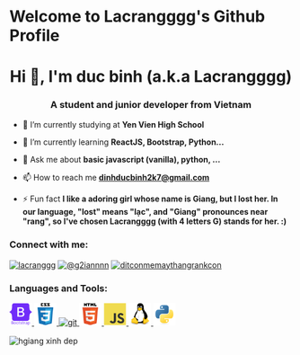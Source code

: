 # Welcome to Lacrangggg's Github Profile
<h1 align="center">Hi 👋, I'm duc binh (a.k.a Lacrangggg)</h1>
<h3 align="center">A student and junior developer from Vietnam</h3>

- 🏫 I’m currently studying at **Yen Vien High School**

- 🌱 I’m currently learning **ReactJS, Bootstrap, Python...**

- 💬 Ask me about **basic javascript (vanilla), python, ...**

- 📫 How to reach me **dinhducbinh2k7@gmail.com**

- ⚡ Fun fact **I like a adoring girl whose name is Giang, but I lost her. In our language, "lost" means "lạc", and "Giang" pronounces near "rang", so I've chosen Lacrangggg (with 4 letters G) stands for her. :)**

<h3 align="left">Connect with me:</h3>
<p align="left">
<a href="https://fb.com/lacranggg" target="blank"><img align="center" src="https://raw.githubusercontent.com/rahuldkjain/github-profile-readme-generator/master/src/images/icons/Social/facebook.svg" alt="lacranggg" height="30" width="40" /></a>
<a href="https://www.youtube.com/c/@g2iannnn" target="blank"><img align="center" src="https://raw.githubusercontent.com/rahuldkjain/github-profile-readme-generator/master/src/images/icons/Social/youtube.svg" alt="@g2iannnn" height="30" width="40" /></a>
<a href="https://discord.gg/ditconmemaythangrankcon" target="blank"><img align="center" src="https://raw.githubusercontent.com/rahuldkjain/github-profile-readme-generator/master/src/images/icons/Social/discord.svg" alt="ditconmemaythangrankcon" height="30" width="40" /></a>
</p>

<h3 align="left">Languages and Tools:</h3>
<p align="left"> <a href="https://getbootstrap.com" target="_blank" rel="noreferrer"> <img src="https://raw.githubusercontent.com/devicons/devicon/master/icons/bootstrap/bootstrap-plain-wordmark.svg" alt="bootstrap" width="40" height="40"/> </a> <a href="https://www.w3schools.com/css/" target="_blank" rel="noreferrer"> <img src="https://raw.githubusercontent.com/devicons/devicon/master/icons/css3/css3-original-wordmark.svg" alt="css3" width="40" height="40"/> </a> <a href="https://git-scm.com/" target="_blank" rel="noreferrer"> <img src="https://www.vectorlogo.zone/logos/git-scm/git-scm-icon.svg" alt="git" width="40" height="40"/> </a> <a href="https://www.w3.org/html/" target="_blank" rel="noreferrer"> <img src="https://raw.githubusercontent.com/devicons/devicon/master/icons/html5/html5-original-wordmark.svg" alt="html5" width="40" height="40"/> </a> <a href="https://developer.mozilla.org/en-US/docs/Web/JavaScript" target="_blank" rel="noreferrer"> <img src="https://raw.githubusercontent.com/devicons/devicon/master/icons/javascript/javascript-original.svg" alt="javascript" width="40" height="40"/> </a> <a href="https://www.linux.org/" target="_blank" rel="noreferrer"> <img src="https://raw.githubusercontent.com/devicons/devicon/master/icons/linux/linux-original.svg" alt="linux" width="40" height="40"/> </a> <a href="https://www.python.org" target="_blank" rel="noreferrer"> <img src="https://raw.githubusercontent.com/devicons/devicon/master/icons/python/python-original.svg" alt="python" width="40" height="40"/> </a> </p>

<img alt="hgiang xinh dep" src="https://i.giphy.com/media/v1.Y2lkPTc5MGI3NjExajEweHY2aDFvc2QwdW4zOHVhbDg3dTE4eDU0cnR5eWZwMHRnbWlsbSZlcD12MV9pbnRlcm5hbF9naWZfYnlfaWQmY3Q9Zw/SmM3BRaa2a3rWZ0UIH/giphy.gif" width="200" height="200" style="margin:0 auto" align="center"/>
